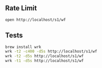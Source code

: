 ## Rate Limit

```bash
open http://localhost/s1/wf
```

## Tests

```bash
brew install wrk
wrk -t2 -c400 -d5s http://localhost/s1/wf
wrk -t2 -d5s http://localhost/s1/wf
wrk -t1 -d5s http://localhost/s1/wf
```